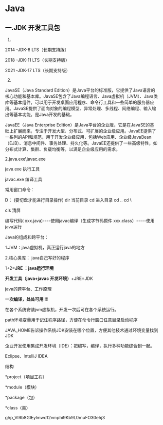 # Java

## 一.JDK  开发工具包

1.

2014 -JDK-8 LTS（长期支持版）

2018 -JDK-11 LTS（长期支持版）

2021 -JDK-17 LTS（长期支持版）

2.

JavaSE（Java Standard Edition）是Java平台的标准版，它提供了Java语言的核心功能和基本库。JavaSE包含了Java编程语言、Java虚拟机（JVM）、Java类库等基本组件，可以用于开发桌面应用程序、命令行工具和一些简单的服务器应用。JavaSE提供了面向对象的编程模型、异常处理、多线程、网络编程、输入输出等基本功能，是Java开发的基础。

JavaEE（Java Enterprise Edition）是Java平台的企业版，它是在JavaSE的基础上扩展而来，专注于开发大型、分布式、可扩展的企业级应用。JavaEE提供了一系列的API和规范，用于开发企业级应用，包括Web应用、企业级JavaBean（EJB）、消息中间件、事务处理、持久化等。JavaEE还提供了一些高级特性，如分布式计算、集群、负载均衡等，以满足企业级应用的需求。



2.java.exe\javac.exe

java.exe 执行工具

javac.exe 编译工具



常用窗口命令：

D：  (要切盘才能进行目录操作)      dir 当前目录           cd 进入目录     cd ..         cd \

cls   清屏



编写代码( xxx.java)----使用javac编译（生成字节码原件 xxx.class）-----使用java运行



Java的组成和跨平台：

1.JVM：java虚拟机，真正运行java的地方

2.核心类库： java自己写好的程序

1+2=**JRE ：java运行环境**

**开发工具（java+javac 开发环境）**+JRE=JDK



java的跨平台、工作原理

**一次编译，处处可用**!!!!

在各个系统安装jvm虚拟机，开发一次后可在各个系统运行。



path环境变量用于记住程序路径，方便在命令行窗口任意目录启动程序

JAVA_HOME告诉操作系统JDK安装在哪个位置，方便其他技术通过环境变量找到JDK



企业开发使用集成开发环境（IDE）：把编写，编译，执行多种功能综合到一起。

Eclipse、lntelliJ IDEA



结构

*project（项目工程）

*module（模块）

*package（包）

*class（类）



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